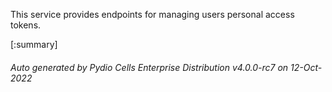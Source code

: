 






This service provides endpoints for managing users personal access tokens.

[:summary]

###### Auto generated by Pydio Cells Enterprise Distribution v4.0.0-rc7 on 12-Oct-2022
